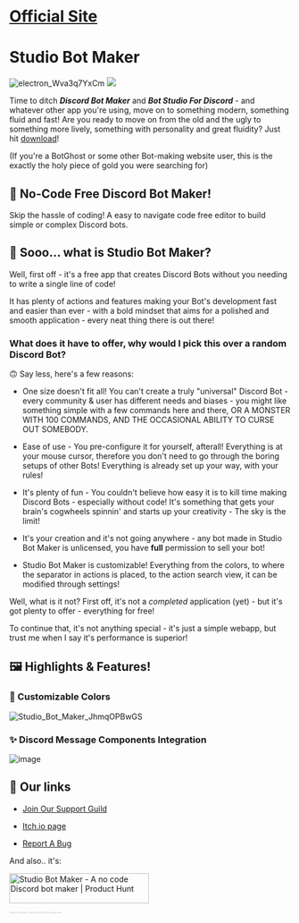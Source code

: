 
# [Official Site](https://ratwashere.github.io/Studio-Bot-Maker/)

  

# Studio Bot Maker
![electron_Wva3q7YxCm](https://github.com/RatWasHere/Studio-Bot-Maker/assets/100881234/871bf50f-fb8a-44c8-bda2-ac8523f8b87a)
  <a href="https://github.com/RatWasHere/Studio-Bot-Maker/releases/latest">
  <img src="https://github.com/RatWasHere/Studio-Bot-Maker/assets/100881234/3085b1af-d065-4a64-9706-69fb25d116ab">
</a>

Time to ditch _**Discord Bot Maker**_ and _**Bot Studio For Discord**_ - and whatever other app you're using, move on to something modern, something fluid and fast! Are you ready to move on from the old and the ugly to something more lively, something with personality and great fluidity? Just hit [download](https://github.com/RatWasHere/Studio-Bot-Maker/releases/latest)!

(If you're a BotGhost or some other Bot-making website user, this is the exactly the holy piece of gold you were searching for)

  

## 🐛 No-Code **Free** Discord Bot Maker!

  

Skip the hassle of coding! A easy to navigate code free editor to build simple or complex Discord bots.

  

## 🤔 Sooo... what is Studio Bot Maker?

  

Well, first off - it's a free app that creates Discord Bots without you needing to write a single line of code!

  

It has plenty of actions and features making your Bot's development fast and easier than ever - with a bold mindset that aims for a polished and smooth application - every neat thing there is out there!

  

### What does it have to offer, why would I pick this over a random Discord Bot?

  

🙃 Say less, here's a few reasons:
- One size doesn't fit all! You can't create a truly "universal" Discord Bot - every community & user has different needs and biases - you might like something simple with a few commands here and there, OR A MONSTER WITH 100 COMMANDS, AND THE OCCASIONAL ABILITY TO CURSE OUT SOMEBODY.

- Ease of use - You pre-configure it for yourself, afterall! Everything is at your mouse cursor, therefore you don't need to go through the boring setups of other Bots! Everything is already set up your way, with your rules!

- It's plenty of fun - You couldn't believe how easy it is to kill time making Discord Bots - especially without code! It's something that gets your brain's cogwheels spinnin' and starts up your creativity - The sky is the limit!

- It's your creation and it's not going anywhere - any bot made in Studio Bot Maker is unlicensed, you have **full** permission to sell your bot!

- Studio Bot Maker is customizable! Everything from the colors, to where the separator in actions is placed, to the action search view, it can be modified through settings!
  

Well, what is it not? First off, it's not a _completed_ application (yet) - but it's got plenty to offer - everything for free!

To continue that, it's not anything special - it's just a simple webapp, but trust me when I say it's performance is superior!

  

## 🖼️ Highlights & Features!

  

### 🎨 Customizable Colors

![Studio_Bot_Maker_JhmqOPBwGS](https://github.com/RatWasHere/Studio-Bot-Maker/assets/100881234/efb25ed7-3e89-4420-9d36-1781b435f02e)

  

### ✨ Discord Message Components Integration

![image](https://github.com/RatWasHere/Studio-Bot-Maker/assets/100881234/3bb28b7c-2244-45db-9b92-f0e9bbde1d60)

  
  
  

## 🔗 Our links

- [Join Our Support Guild](https://discord.gg/2Ss44CZdvv)

- [Itch.io page](https://ratwashere.itch.io/studio-bot-maker)

- [Report A Bug](https://github.com/RatWasHere/Studio-Bot-Maker/issues/new?assignees=RatWasHere&labels=&projects=&template=bug-report.md&title=Bug%21)

  

And also.. it's:

<a  href="https://www.producthunt.com/posts/studio-bot-maker?utm_source=badge-featured&utm_medium=badge&utm_souce=badge-studio&#0045;bot&#0045;maker"  target="_blank"><img  src="https://api.producthunt.com/widgets/embed-image/v1/featured.svg?post_id=396865&theme=dark"  alt="Studio&#0032;Bot&#0032;Maker - A&#0032;no&#0032;code&#0032;Discord&#0032;bot&#0032;maker | Product Hunt"  style="width: 250px; height: 54px;"  width="250"  height="54"/></a>

  

<div  style="font-size: 4px; opacity: 0.25;">Studio Bot Maker collects anonymous usage data</div>
